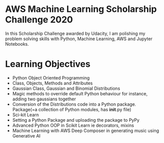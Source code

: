 # AWS Machine Learning Scholarship Challenge 2020

In this Scholarship Challenge awarded by Udacity, I am polishing my problem solving skills with Python, Machine Learning, AWS and Jupyter Notebooks.

# Learning Objectives
- Python Object Oriented Programming
- Class, Objects, Methods and Attributes
- Gaussian Class, Gaussian and Binomial Distributions
- Magic methods to override default Python behaviour for instance, adding two gaussians together
- Conversion of the Distributions code into a Python package. Package(=a collection of Python modules, has  __init__.py file)
- Sci-kit Learn
- Setting a Python Package and uploading the package to PyPy
- Advanced Python OOP in Scikit Learn ie decorators, mixins
- Machine Learning with AWS Deep Composer in generating music using Generative AI


